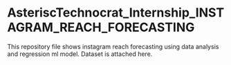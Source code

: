 # AsteriscTechnocrat_Internship_INSTAGRAM_REACH_FORECASTING
This repository file shows instagram reach forecasting using data analysis and regression ml model.
Dataset is attached here.
